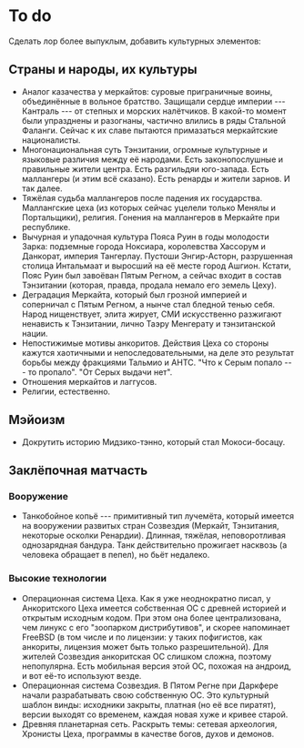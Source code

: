 # To do
Сделать лор более выпуклым, добавить культурных элементов:
## Страны и народы, их культуры
* Аналог казачества у меркайтов: суровые приграничные воины, объединённые в вольное братство. Защищали сердце империи --- Кантраль --- от степных и морских налётчиков. В какой-то момент были упразднены и разогнаны, частично влились в ряды Стальной Фаланги. Сейчас к их славе пытаются примазаться меркайтские националисты.
* Многонациональная суть Тэнзитании, огромные культурные и языковые различия между её народами. Есть законопослушные и правильные жители центра. Есть разгильдяи юго-запада. Есть маллангеры (и этим всё сказано). Есть ренарды и жители зарнов. И так далее.
* Тяжёлая судьба маллангеров после падения их государства. Маллангские цеха (из которых сейчас уцелели только Менялы и Портальщики), религия. Гонения на маллангеров в Меркайте при республике.
* Вычурная и упадочная культура Пояса Руин в годы молодости Зарка: подземные города Ноксиара, королевства Хассорум и Данкорат, империя Тангерлау. Пустоши Энгир-Асторн, разрушенная столица Интальмаат и выросший на её месте город Ашгион. Кстати, Пояс Руин был завоёван Пятым Регном, а сейчас входит в состав Тэнзитании (которая, правда, продала немало его земель Цеху).
* Деградация Меркайта, который был грозной империей и соперничал с Пятым Регном, а нынче стал бледной тенью себя. Народ нищенствует, элита жирует, СМИ искусственно разжигают ненависть к Тэнзитании, лично Таэру Менгерату и тэнзитанской нации.
* Непостижимые мотивы анкоритов. Действия Цеха со стороны кажутся хаотичными и непоследовательными, на деле это результат борьбы между фракциями Тальмио и АНТС. "Что к Серым попало --- то пропало". "От Серых выдачи нет".
* Отношения меркайтов и лаггусов.
* Религии, естественно.
## Мэйоизм
* Докрутить историю Мидзико-тэнно, который стал Мокоси-босацу.
## Заклёпочная матчасть
### Вооружение
* Танкобойное копьё --- примитивный тип лучемёта, который имеется на вооружении развитых стран Созвездия (Меркайт, Тэнзитания, некоторые осколки Ренардии). Длинная, тяжёлая, неповоротливая однозарядная бандура. Танк действительно прожигает насквозь (а человека обращает в пепел), но бьёт недалеко.
### Высокие технологии
* Операционная система Цеха. Как я уже неоднократно писал, у Анкоритского Цеха имеется собственная ОС с древней историей и открытым исходным кодом. При этом она более централизована, чем линукс с его "зоопарком дистрибутивов", и скорее напоминает FreeBSD (в том числе и по лицензии: у таких пофигистов, как анкориты, лицензия может быть только разрешительной). Для жителей Созвездия анкоритская ОС слишком сложна, поэтому непопулярна. Есть мобильная версия этой ОС, похожая на андроид, и вот её-то используют везде.
* Операционная система Созвездия. В Пятом Регне при Даркфере начали разрабатывать свою собственную ОС. Это культурный шаблон винды: исходники закрыты, платная (но её все пиратят), версии выходят со временем, каждая новая хуже и кривее старой.
* Древняя планетарная сеть. Раскрыть темы: сетевая археология, Хронисты Цеха, программы в качестве богов, духов и демонов.
